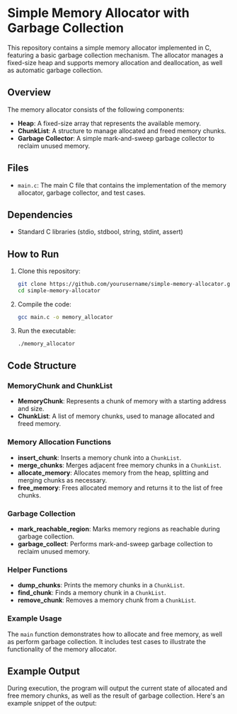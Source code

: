 # Simple Memory Allocator with Garbage Collection

This repository contains a simple memory allocator implemented in C, featuring a basic garbage collection mechanism. The allocator manages a fixed-size heap and supports memory allocation and deallocation, as well as automatic garbage collection.

## Overview

The memory allocator consists of the following components:
- **Heap**: A fixed-size array that represents the available memory.
- **ChunkList**: A structure to manage allocated and freed memory chunks.
- **Garbage Collector**: A simple mark-and-sweep garbage collector to reclaim unused memory.

## Files

- `main.c`: The main C file that contains the implementation of the memory allocator, garbage collector, and test cases.

## Dependencies

- Standard C libraries (stdio, stdbool, string, stdint, assert)

## How to Run

1. Clone this repository:
    ```sh
    git clone https://github.com/yourusername/simple-memory-allocator.git
    cd simple-memory-allocator
    ```

2. Compile the code:
    ```sh
    gcc main.c -o memory_allocator
    ```

3. Run the executable:
    ```sh
    ./memory_allocator
    ```

## Code Structure

### MemoryChunk and ChunkList

- **MemoryChunk**: Represents a chunk of memory with a starting address and size.
- **ChunkList**: A list of memory chunks, used to manage allocated and freed memory.

### Memory Allocation Functions

- **insert_chunk**: Inserts a memory chunk into a `ChunkList`.
- **merge_chunks**: Merges adjacent free memory chunks in a `ChunkList`.
- **allocate_memory**: Allocates memory from the heap, splitting and merging chunks as necessary.
- **free_memory**: Frees allocated memory and returns it to the list of free chunks.

### Garbage Collection

- **mark_reachable_region**: Marks memory regions as reachable during garbage collection.
- **garbage_collect**: Performs mark-and-sweep garbage collection to reclaim unused memory.

### Helper Functions

- **dump_chunks**: Prints the memory chunks in a `ChunkList`.
- **find_chunk**: Finds a memory chunk in a `ChunkList`.
- **remove_chunk**: Removes a memory chunk from a `ChunkList`.

### Example Usage

The `main` function demonstrates how to allocate and free memory, as well as perform garbage collection. It includes test cases to illustrate the functionality of the memory allocator.

## Example Output

During execution, the program will output the current state of allocated and free memory chunks, as well as the result of garbage collection. Here's an example snippet of the output:

